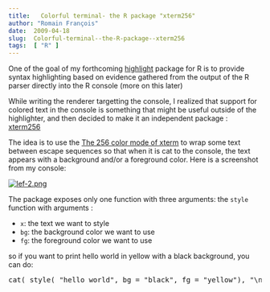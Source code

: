 ```yaml
---
title:   Colorful terminal- the R package "xterm256"
author: "Romain François"
date:  2009-04-18
slug:  Colorful-terminal--the-R-package--xterm256
tags:  [ "R" ]
---
```

<div class="post-content">
<p>One of the goal of my forthcoming <a href="http://r-forge.r-project.org/projects/highlight/">highlight</a> package for R is to provide syntax highlighting based on evidence gathered from the output of the R parser directly into the R console (more on this later)</p>

<p>While writing the renderer targetting the console, I realized that support for colored text in the console is something that might be useful outside of the highlighter, and then decided to make it an independent package : <a href="http://r-forge.r-project.org/plugins/scmsvn/viewcvs.php/pkg/xterm256/?root=highlight">xterm256</a></p>

<p>The idea is to use the <a href="http://frexx.de/xterm-256-notes/">The 256 color mode of xterm</a> to wrap some text between escape sequences so that when it is cat to the console, the text appears with a background and/or a foreground color. Here is a screenshot from my console: 

<a href="/public/posts/xterm256/lef-2.png"><img src="/public/posts/xterm256/lef-2_m.jpg" alt="lef-2.png" style="margin: 0 auto; display: block;" title="lef-2.png, avr. 2009"></a>

</p>
<p>The package exposes only one function with three arguments: the <code>style</code> function with arguments :
</p>
<ul>
<li>
<code>x</code>: the text we want to style</li>
<li>
<code>bg</code>: the background color we want to use</li>
<li>
<code>fg</code>: the foreground color we want to use</li>
</ul>
<p>so if you want to print hello world in yellow with a black background, you can do: </p>

<pre>
cat( style( "hello world", bg = "black", fg = "yellow"), "\n" )
</pre>
</div>
